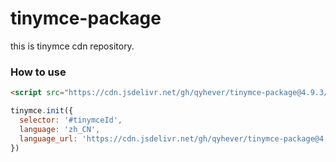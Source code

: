 # tinymce-package
this is tinymce cdn repository.

### How to use

```html
<script src="https://cdn.jsdelivr.net/gh/qyhever/tinymce-package@4.9.3/tinymce.min.js"></script>
```



```javascript
tinymce.init({
  selector: '#tinymceId',
  language: 'zh_CN',
  language_url: 'https://cdn.jsdelivr.net/gh/qyhever/tinymce-package@4.9.3/langs/zh_CN.js'
})
```

